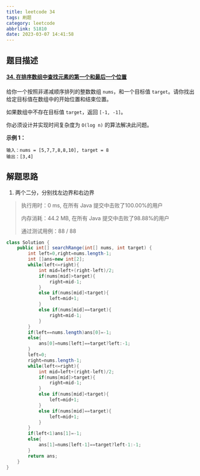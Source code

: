 ```yaml
---
title: leetcode 34
tags: 刷题
category: leetcode
abbrlink: 51810
date: 2023-03-07 14:41:58
---
```


## 题目描述

#### [34. 在排序数组中查找元素的第一个和最后一个位置](https://leetcode.cn/problems/find-first-and-last-position-of-element-in-sorted-array/)



给你一个按照非递减顺序排列的整数数组 `nums`，和一个目标值 `target`。请你找出给定目标值在数组中的开始位置和结束位置。

如果数组中不存在目标值 `target`，返回 `[-1, -1]`。

你必须设计并实现时间复杂度为 `O(log n)` 的算法解决此问题。

 

**示例 1：**

```
输入：nums = [5,7,7,8,8,10], target = 8
输出：[3,4]
```



## 解题思路

1. 两个二分，分别找左边界和右边界

> 执行用时：0 ms, 在所有 Java 提交中击败了100.00%的用户
>
> 内存消耗：44.2 MB, 在所有 Java 提交中击败了98.88%的用户
>
> 通过测试用例：88 / 88

```java
class Solution {
    public int[] searchRange(int[] nums, int target) {
        int left=0,right=nums.length-1;
        int []ans=new int[2];
        while(left<=right){
            int mid=left+(right-left)/2;
            if(nums[mid]>target){
                right=mid-1;
            }
            else if(nums[mid]<target){
                left=mid+1;
            }
            else if(nums[mid]==target){
                right=mid-1;
            }
        }
        if(left==nums.length)ans[0]=-1;
        else{
            ans[0]=nums[left]==target?left:-1;
        }
        left=0;
        right=nums.length-1;
        while(left<=right){
            int mid=left+(right-left)/2;
            if(nums[mid]>target){
                right=mid-1;
            }
            else if(nums[mid]<target){
                left=mid+1;
            }
            else if(nums[mid]==target){
                left=mid+1;
            }
        }
        if(left<1)ans[1]=-1;
        else{
            ans[1]=nums[left-1]==target?left-1:-1;
        }
        return ans;
    }
}
```

